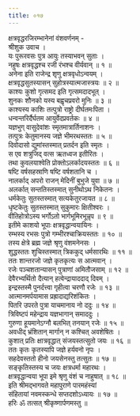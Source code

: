 ```yaml
---
title: ०१७
---
```

क्षत्रवृद्धरजिरम्भानेनां वंशवर्णनम् -  
श्रीशुक उवाच ।  
यः पुरूरवसः पुत्र आयुः तस्याभवन् सुताः ।  
नहुषः क्षत्रवृद्धश्च रजी रंभश्च वीर्यवान् ॥ १ ॥  
अनेना इति राजेन्द्र शृणु क्षत्रवृधोऽन्वयम् ।  
क्षत्रवृद्धसुतस्यासन् सुहोत्रस्यात्मजास्त्रयः ॥ २ ॥  
काश्यः कुशो गृत्समद इति गृत्समदादभूत् ।  
शुनकः शौनको यस्य बह्वृचप्रवरो मुनिः ॥ ३ ॥  
काश्यस्य काशिः तत्पुत्रो राष्ट्रो दीर्घतमःपिता ।  
धन्वन्तरिर्दैर्घतम आयुर्वेदप्रवर्तकः ॥ ४ ॥  
यज्ञभुग् वासुदेवांशः स्मृतमात्रार्तिनाशनः ।  
तत्पुत्रः केतुमानस्य जज्ञे भीमरथस्ततः ॥ ५ ॥  
दिवोदासो द्युमांस्तस्मात् प्रतर्दन इति स्मृतः ।  
स एव शत्रुजिद् वत्स ऋतध्वज इतीरितः ।  
तथा कुवलयाश्वेति प्रोक्तोऽलर्कादयस्ततः ॥ ६ ॥  
षष्टि वर्षसहस्राणि षष्टि वर्षशतानि च ।  
नालर्काद् अपरो राजन् मेदिनीं बुभुजे युवा ॥ ७ ॥  
अलर्कात् सन्ततिस्तस्मात् सुनीथोऽथ निकेतनः ।  
धर्मकेतुः सुतस्तस्मात् सत्यकेतुरजायत ॥ ८ ॥  
धृष्टकेतुः सुतस्तस्मात् सुकुमारः क्षितीश्वरः ।  
वीतिहोत्रोऽस्य भर्गोऽतो भार्गभूमिरभून्नृप ॥ ९ ॥  
इतीमे काशयो भूपाः क्षत्रवृद्धान्वयायिनः ।  
रम्भस्य रभसः पुत्रो गम्भीरश्चाक्रियस्ततः ॥ १० ॥  
तस्य क्षेत्रे ब्रह्म जज्ञे श्रृणु वंशमनेनसः ।  
शुद्धस्ततः शुचिस्तस्मात् त्रिककुद् धर्मसारथिः ॥ ११ ॥  
ततः शान्तरजो जज्ञे कृतकृत्यः स आत्मवान् ।  
रजेः पञ्चशतान्यासन् पुत्राणां अमितौजसाम् ॥ १२ ॥  
देवैरभ्यर्थितो दैत्यान् हत्वेन्द्रायाददाद् दिवम् ।  
इन्द्रस्तस्मै पुनर्दत्त्वा गृहीत्वा चरणौ रजेः ॥ १३ ॥  
आत्मानमर्पयामास प्रह्रादाद्यरिशंकितः ।  
पितरि उपरते पुत्रा याचमानाय नो ददुः ॥ १४ ॥  
त्रिविष्टपं महेन्द्राय यज्ञभागान् समाददुः ।  
गुरुणा हूयमानेऽग्नौ बलभित् तनयान् रजेः ॥ १५ ॥  
अवधीद् भ्रंशितान् मार्गान् न कश्चित् अवशेषितः ।  
कुशात् प्रतिः क्षात्रवृद्धात् संजयस्तत्सुतो जयः ॥ १६ ॥  
ततः कृतः कृतस्यापि जज्ञे हर्यवनो नृपः ।  
सहदेवस्ततो हीनो जयसेनस्तु तत्सुतः ॥ १७ ॥  
सङ्‌कृतिस्तस्य च जयः क्षत्रधर्मा महारथः ।  
क्षत्रवृद्धान्वया भूपा इमे श्रृणु वंशं च नाहुषात् ॥ १८ ॥  
इति श्रीमद्‍भागवते महापुराणे पारमहंस्यां  
संहितायां नवमस्कन्धे सप्तदशोऽध्यायः ॥ १७ ॥  
हरिः ॐ तत्सत् श्रीकृष्णार्पणमस्तु ॥